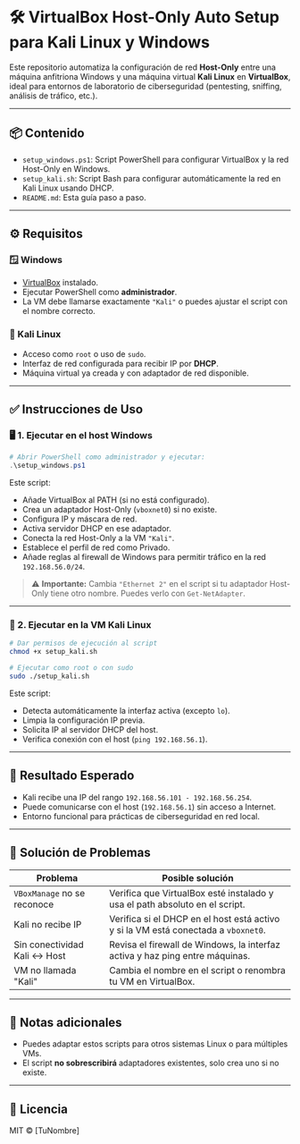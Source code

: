# 🛠️ VirtualBox Host-Only Auto Setup para Kali Linux y Windows

Este repositorio automatiza la configuración de red **Host-Only** entre una máquina anfitriona Windows y una máquina virtual **Kali Linux** en **VirtualBox**, ideal para entornos de laboratorio de ciberseguridad (pentesting, sniffing, análisis de tráfico, etc.).

---

## 📦 Contenido

- `setup_windows.ps1`: Script PowerShell para configurar VirtualBox y la red Host-Only en Windows.
- `setup_kali.sh`: Script Bash para configurar automáticamente la red en Kali Linux usando DHCP.
- `README.md`: Esta guía paso a paso.

---

## ⚙️ Requisitos

### 🪟 Windows

- [VirtualBox](https://www.virtualbox.org/) instalado.
- Ejecutar PowerShell como **administrador**.
- La VM debe llamarse exactamente `"Kali"` o puedes ajustar el script con el nombre correcto.

### 🐧 Kali Linux

- Acceso como `root` o uso de `sudo`.
- Interfaz de red configurada para recibir IP por **DHCP**.
- Máquina virtual ya creada y con adaptador de red disponible.

---

## ✅ Instrucciones de Uso

### 🖥️ 1. Ejecutar en el host Windows

```powershell
# Abrir PowerShell como administrador y ejecutar:
.\setup_windows.ps1
```

Este script:

- Añade VirtualBox al PATH (si no está configurado).
- Crea un adaptador Host-Only (`vboxnet0`) si no existe.
- Configura IP y máscara de red.
- Activa servidor DHCP en ese adaptador.
- Conecta la red Host-Only a la VM `"Kali"`.
- Establece el perfil de red como Privado.
- Añade reglas al firewall de Windows para permitir tráfico en la red `192.168.56.0/24`.

> ⚠️ **Importante:** Cambia `"Ethernet 2"` en el script si tu adaptador Host-Only tiene otro nombre. Puedes verlo con `Get-NetAdapter`.

---

### 🐧 2. Ejecutar en la VM Kali Linux

```bash
# Dar permisos de ejecución al script
chmod +x setup_kali.sh

# Ejecutar como root o con sudo
sudo ./setup_kali.sh
```

Este script:

- Detecta automáticamente la interfaz activa (excepto `lo`).
- Limpia la configuración IP previa.
- Solicita IP al servidor DHCP del host.
- Verifica conexión con el host (`ping 192.168.56.1`).

---

## 🎯 Resultado Esperado

- Kali recibe una IP del rango `192.168.56.101 - 192.168.56.254`.
- Puede comunicarse con el host (`192.168.56.1`) sin acceso a Internet.
- Entorno funcional para prácticas de ciberseguridad en red local.

---

## 🧰 Solución de Problemas

| Problema                                 | Posible solución |
|------------------------------------------|------------------|
| `VBoxManage` no se reconoce              | Verifica que VirtualBox esté instalado y usa el path absoluto en el script. |
| Kali no recibe IP                       | Verifica si el DHCP en el host está activo y si la VM está conectada a `vboxnet0`. |
| Sin conectividad Kali ↔ Host            | Revisa el firewall de Windows, la interfaz activa y haz ping entre máquinas. |
| VM no llamada "Kali"                    | Cambia el nombre en el script o renombra tu VM en VirtualBox. |

---

## 📎 Notas adicionales

- Puedes adaptar estos scripts para otros sistemas Linux o para múltiples VMs.
- El script **no sobrescribirá** adaptadores existentes, solo crea uno si no existe.

---

## 📜 Licencia

MIT © [TuNombre]
